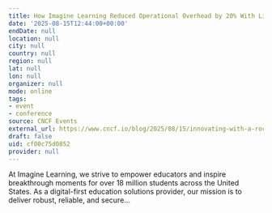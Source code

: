 ```yaml
---
title: How Imagine Learning Reduced Operational Overhead by 20% With Linkerd
date: '2025-08-15T12:44:00+00:00'
endDate: null
location: null
city: null
country: null
region: null
lat: null
lon: null
organizer: null
mode: online
tags:
- event
- conference
source: CNCF Events
external_url: https://www.cncf.io/blog/2025/08/15/innovating-with-a-rock-solid-foundation-while-saving-40-on-networking-costs-imagine-learnings-journey-with-linkerd/
draft: false
uid: cf00c75d0852
provider: null
---
```

At Imagine Learning, we strive to empower educators and inspire breakthrough moments for over 18 million students across the United States. As a digital-first education solutions provider, our mission is to deliver robust, reliable, and secure...

